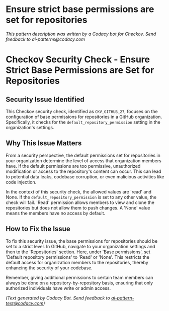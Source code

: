 # Ensure strict base permissions are set for repositories

_This pattern description was written by a Codacy bot for Checkov. Send feedback to ai-patterns@codacy.com_

# Checkov Security Check - Ensure Strict Base Permissions are Set for Repositories

## Security Issue Identified

This Checkov security check, identified as `CKV_GITHUB_27`, focuses on the configuration of base permissions for repositories in a GitHub organization. Specifically, it checks for the `default_repository_permission` setting in the organization's settings. 

## Why This Issue Matters

From a security perspective, the default permissions set for repositories in your organization determine the level of access that organization members have. If the default permissions are too permissive, unauthorized modification or access to the repository's content can occur. This can lead to potential data leaks, codebase corruption, or even malicious activities like code injection.

In the context of this security check, the allowed values are 'read' and None. If the `default_repository_permission` is set to any other value, the check will fail. 'Read' permission allows members to view and clone the repositories but does not allow them to push changes. A 'None' value means the members have no access by default.

## How to Fix the Issue

To fix this security issue, the base permissions for repositories should be set to a strict level. In GitHub, navigate to your organization settings and then to the 'Repositories' section. Here, under 'Base permissions', set 'Default repository permissions' to 'Read' or 'None'. This restricts the default access for organization members to the repositories, thereby enhancing the security of your codebase.

Remember, giving additional permissions to certain team members can always be done on a repository-by-repository basis, ensuring that only authorized individuals have write or admin access.

_(Text generated by Codacy Bot. Send feedback to ai-pattern-text@codacy.com)_
